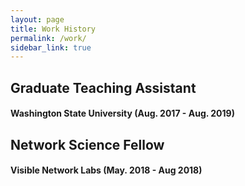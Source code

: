 ```yaml
---
layout: page
title: Work History
permalink: /work/
sidebar_link: true
---
```


## Graduate Teaching Assistant
#### Washington State University (Aug. 2017 - Aug. 2019)



## Network Science Fellow
#### Visible Network Labs (May. 2018 - Aug 2018)




